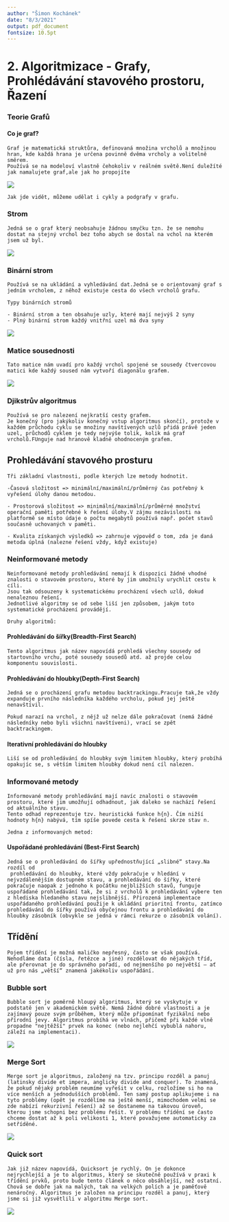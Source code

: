 ```yaml
---
author: "Šimon Kochánek"
date: "8/3/2021"
output: pdf_document
fontsize: 10.5pt
---
```


<style type="text/css">
  body{
    font-size: 10.5pt;
  }
</style>

# 2. Algoritmizace - Grafy, Prohlédávání stavového prostoru, Řazení

### Teorie Grafů

#### Co je graf?

    Graf je matematická struktůra, definovaná množina vrcholů a množinou hran, kde každá hrana je určena povinně dvěma vrcholy a volitelně směrem.
    Používá se na modeloví vlastně čehokoliv v reálném světě.Není duležíté jak namalujete graf,ale jak ho propojíte

![](images/graph.svg)

    Jak jde vidět, můžeme udělat i cykly a podgrafy v grafu.

### Strom

    Jedná se o graf který neobsahuje žádnou smyčku tzn. že se nemohu dostat na stejný vrchol bez toho abych se dostal na vchol na kterém jsem už byl.

![](images/graph-tree.png)

### Binární strom

    Používá se na ukládání a vyhledávání dat.Jedná se o orientovaný graf s jedním vrcholem, z něhož existuje cesta do všech vrcholů grafu.

    Typy binárních stromů

    - Binární strom a ten obsahuje uzly, které mají nejvýš 2 syny
    - Plný binární strom každý vnitřní uzel má dva syny

![](images/graph-binary-tree.png)

### Matice sousednosti

    Tato matice nám uvadí pro každý vrchol spojené se sousedy čtvercovou matici kde každý soused nám vytvoří diagonálu grafem.

![](images/MaticeSousednosti.png)

### Djikstrův algoritmus

    Používá se pro nalezení nejkratší cesty grafem.
    Je konečný (pro jakýkoliv konečný vstup algoritmus skončí), protože v každém průchodu cyklu se množiny navštívených uzlů přidá právě jeden uzel, průchodů cyklem je tedy nejvýše tolik, kolik má graf vrcholů.FUnguje nad hranově kladně ohodnoceným grafem.

## Prohledávání stavového prosturu

    Tři základní vlastnosti, podle kterých lze metody hodnotit.

    -Časová složitost => minimální/maximální/průměrný čas potřebný k vyřešení úlohy danou metodou.

    - Prostorová složitost => minimální/maximální/průměrné množství operační paměti potřebné k řešení úlohy.V zájmu nezávislosti na platformě se místo údaje o počtu megabytů používá např. počet stavů současně uchovaných v paměti.
  
    - Kvalita získaných výsledků => zahrnuje výpověď o tom, zda je daná metoda úplná (nalezne řešení vždy, když existuje)
  
### Neinformované metody

    Neinformované metody prohledávání nemají k dispozici žádné vhodné znalosti o stavovém prostoru, které by jim umožnily urychlit cestu k cíli.
    Jsou tak odsouzeny k systematickému procházení všech uzlů, dokud nenaleznou řešení.
    Jednotlivé algoritmy se od sebe liší jen způsobem, jakým toto systematické procházení provádějí.

    Druhy algoritmů:

#### Prohledávání do šířky(Breadth-First Search)

    Tento algoritmus jak název napovídá prohledá všechny sousedy od startovního vrchu, poté sousedy sousedů atd. až projde celou komponentu souvislosti.

#### Prohledávání do hloubky(Depth-First Search)

    Jedná se o procházení grafu metodou backtrackingu.Pracuje tak,že vždy expanduje prvního následníka každého vrcholu, pokud jej ještě nenavštívil.

    Pokud narazí na vrchol, z nějž už nelze dále pokračovat (nemá žádné následníky nebo byli všichni navštíveni), vrací se zpět backtrackingem.

#### Iterativní prohledávání do hloubky

    Liší se od prohledávání do hloubky svým limitem hloubky, který probíhá opakujíc se, s větším limitem hloubky dokud není cíl nalezen.


### Informované metody

    Informované metody prohledávání mají navíc znalosti o stavovém prostoru, které jim umožňují odhadnout, jak daleko se nachází řešení od aktuálního stavu.
    Tento odhad reprezentuje tzv. heuristická funkce h{n}. Čím nižší hodnoty h{n} nabývá, tím spíše povede cesta k řešení skrze stav n.

    Jedna z informovaných metod: 

#### Uspořádané prohledávání (Best-First Search)

    Jedná se o prohledávání do šířky upřednostňující „slibné“ stavy.Na rozdíl od
     prohledávání do hloubky, které vždy pokračuje v hledání v nejvzdálenějším dostupném stavu, a prohledávání do šířky, které pokračuje naopak z jednoho k počátku nejbližších stavů, funguje uspořádané prohledávání tak, že si z vrcholů k prohledávání vybere ten z hlediska hledaného stavu nejslibnější. Přirozená implementace uspořádaného prohledávání použije k ukládání prioritní frontu, zatímco prohledávání do šířky používá obyčejnou frontu a prohledávání do hloubky zásobník (obvykle se jedná v rámci rekurze o zásobník volání).

## Třídění

    Pojem třídění je možná maličko nepřesný, často se však používá. Nehodláme data (čísla, řetězce a jiné) rozdělovat do nějakých tříd, ale přerovnat je do správného pořadí, od nejmenšího po největší – ať už pro nás „větší“ znamená jakékoliv uspořádání.

### Bubble sort

    Bubble sort je poměrně hloupý algoritmus, který se vyskytuje v podstatě jen v akademickém světě. Nemá žádné dobré vlastnosti a je zajímavý pouze svým průběhem, který může připomínat fyzikální nebo přírodní jevy. Algoritmus probíhá ve vlnách, přičemž při každé vlně propadne "nejtěžší" prvek na konec (nebo nejlehčí vybublá nahoru, záleží na implementaci). 

![](images/BubbleSort.png)

### Merge Sort

    Merge sort je algoritmus, založený na tzv. principu rozděl a panuj (latinsky divide et impera, anglicky divide and conquer). To znamená, že pokud nějaký problém neumíme vyřešit v celku, rozložíme si ho na více menších a jednodušších problémů. Ten samý postup aplikujeme i na tyto problémy (opět je rozdělíme na ještě menší, mimochodem velmi se zde nabízí rekurzivní řešení) až se dostaneme na takovou úroveň, kterou jsme schopni bez problému řešit. V problému třídění se často chceme dostat až k poli velikosti 1, které považujeme automaticky za setříděné.

![](images/MergeSort.png)

### Quick sort

    Jak již název napovídá, Quicksort je rychlý. On je dokonce nejrychlejší a je to algoritmus, který se skutečně používá v praxi k třídění prvků, proto bude tento článek o něco obsáhlejší, než ostatní. Chová se dobře jak na malých, tak na velkých polích a je paměťově nenáročný. Algoritmus je založen na principu rozděl a panuj, který jsme si již vysvětlili v algoritmu Merge sort.

![](images/QuickSort.png)

